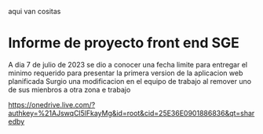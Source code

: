 aqui van cositas

# Informe de proyecto front end SGE
 A dia 7 de julio de 2023 se dio a conocer una fecha limite para entregar el minimo requerido para presentar la primera version de la aplicacion web planificada
 Surgio una modificacion en el equipo de trabajo al remover uno de sus mienbros a otra zona e trabajo 


https://onedrive.live.com/?authkey=%21AJswqCl5lFkayMg&id=root&cid=25E36E0901886836&qt=sharedby
